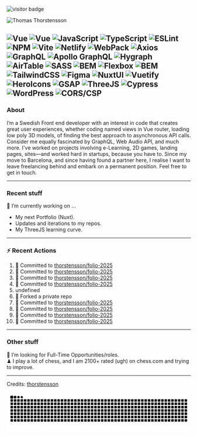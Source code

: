 <img src="https://visitor-badge.laobi.icu/badge?page_id=thorstensson" alt="visitor badge"/></p>

![Thomas Thorstensson](https://github.com/user-attachments/assets/ac4417b0-aae0-422a-b866-3b8120c2d6ff)

![Vue](https://img.shields.io/badge/NUXT-fffff?style=for-the-badge&color=000000)
![Vue](https://img.shields.io/badge/Vue-ffffff?style=for-the-badge&color=000000)
![JavaScript](https://img.shields.io/badge/JavaScript-ffffff?style=for-the-badge&color=000000)
![TypeScript](https://img.shields.io/badge/TypeScript-ffffff?style=for-the-badge&color=000000)
![ESLint](https://img.shields.io/badge/ESLint-ffffff?style=for-the-badge&color=000000)
![NPM](https://img.shields.io/badge/NPM-ffffff?style=for-the-badge&color=000000)
![Vite](https://img.shields.io/badge/Vite-ffffff?style=for-the-badge&color=000000)
![Netlify](https://img.shields.io/badge/Netlify-ffffff?style=for-the-badge&color=000000)
![WebPack](https://img.shields.io/badge/WebPack-ffffff?style=for-the-badge&color=000000)
![Axios](https://img.shields.io/badge/Axios-ffffff?style=for-the-badge&color=000000)
![GraphQL](https://img.shields.io/badge/GraphQL-ffffff?style=for-the-badge&color=000000)
![Apollo GraphQL](https://img.shields.io/badge/Apollo%20GraphQL-ffffff?style=for-the-badge&color=000000)
![Hygraph](https://img.shields.io/badge/Hygraph-ffffff?style=for-the-badge&color=000000)
![AirTable](https://img.shields.io/badge/AirTable-ffffff?style=for-the-badge&color=000000)
![SASS](https://img.shields.io/badge/SASS-ffffff?style=for-the-badge&color=000000)
![BEM](https://img.shields.io/badge/BEM-ffffff?style=for-the-badge&color=000000)
![Flexbox](https://img.shields.io/badge/Flexbox-ffffff?style=for-the-badge&color=000000)
![BEM](https://img.shields.io/badge/BEM-ffffff?style=for-the-badge&color=000000)
![TailwindCSS](https://img.shields.io/badge/TailwindCSS-ffffff?style=for-the-badge&color=000000)
![Figma](https://img.shields.io/badge/Figma-ffffff?style=for-the-badge&color=000000)
![NuxtUI](https://img.shields.io/badge/NuxtUI-ffffff?style=for-the-badge&color=000000)
![Vuetify](https://img.shields.io/badge/Vuetify-ffffff?style=for-the-badge&color=000000)
![HeroIcons](https://img.shields.io/badge/HeroIcons-ffffff?style=for-the-badge&color=000000)
![GSAP](https://img.shields.io/badge/GSAP-ffffff?style=for-the-badge&color=000000)
![ThreeJS](https://img.shields.io/badge/ThreeJS-ffffff?style=for-the-badge&color=000000)
![Cypress](https://img.shields.io/badge/Cypress-ffffff?style=for-the-badge&color=000000)
![WordPress](https://img.shields.io/badge/WordPress-ffffff?style=for-the-badge&color=000000)
![CORS/CSP](https://img.shields.io/badge/CORS/CSP-ffffff?style=for-the-badge&color=000000)
---
### About
I’m a Swedish Front end developer with an interest in code that creates great user experiences, whether coding named views in Vue router, loading low poly 3D models, of finding the best approach to asynchronous API calls. Consider me equally fascinated by GraphQL, Web Audio API, and much more. I've worked on projects involving e-Learning, 2D games, landing pages, sites—and worked hard in startups, because you have to. Since my move to Barcelona, and since having found a partner here, I realise I want to leave freelancing behind and embark on a permanent position. Feel free to get in touch.

---
### Recent stuff
🔭 I’m currently working on ... 
- My next Portfolio (Nuxt).
- Updates and iterations to my repos.
- My ThreeJS learning curve.

---
### :zap: Recent Actions
<!--START_SECTION:activity-->
1. 📝 Committed to [thorstensson/folio-2025](https://github.com/thorstensson/folio-2025/commit/4660d6d0c3a22f13f721a556bcc42af92ada21c0)
2. 📝 Committed to [thorstensson/folio-2025](https://github.com/thorstensson/folio-2025/commit/d3efd05150e9691fe1e4f94aa12a77f05f258647)
3. 📝 Committed to [thorstensson/folio-2025](https://github.com/thorstensson/folio-2025/commit/e82fa4c2584be4e6d95eed21a28600bedc1f9bfe)
4. 📝 Committed to [thorstensson/folio-2025](https://github.com/thorstensson/folio-2025/commit/857cbe8939e37577e58a27f98c86f412c11462b5)
5. undefined
6. 🍴 Forked a private repo
7. 📝 Committed to [thorstensson/folio-2025](https://github.com/thorstensson/folio-2025/commit/b5645615119900c6ff5101a8654ff3e390048cdb)
8. 📝 Committed to [thorstensson/folio-2025](https://github.com/thorstensson/folio-2025/commit/6de4ecf1a963aac81a2254444ddebe2f72998619)
9. 📝 Committed to [thorstensson/folio-2025](https://github.com/thorstensson/folio-2025/commit/0a790ba8d6b2e1f5d772729778bfadc379a121d8)
10. 📝 Committed to [thorstensson/folio-2025](https://github.com/thorstensson/folio-2025/commit/e3d7de6ade9a7220e2fe904495c31f7d0e04e033)
<!--END_SECTION:activity-->

---
### Other stuff
💼 I’m looking for Full-Time Opportunities/roles.<br>
♟ I play a lot of chess, and I am 2100+ rated (ugh) on chess.com and trying to improve.


-----
Credits: [thorstensson](https://github.com/thorstensson)

![Snake animation](https://raw.githubusercontent.com/thorstensson/thorstensson/output/github-contribution-grid-snake-dark.svg)
